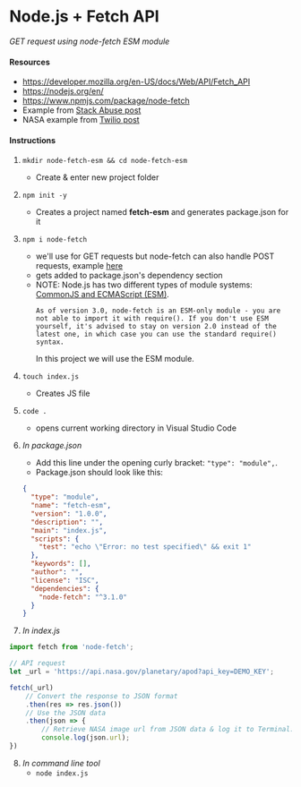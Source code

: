 # Node.js + Fetch API
*GET request using node-fetch ESM module*

#### Resources
* https://developer.mozilla.org/en-US/docs/Web/API/Fetch_API
* https://nodejs.org/en/
* https://www.npmjs.com/package/node-fetch
* Example from [Stack Abuse post](https://stackabuse.com/making-http-requests-in-node-js-with-node-fetch/) 
* NASA example from [Twilio post](https://www.twilio.com/blog/2017/08/http-requests-in-node-js.html)

#### Instructions

1. `mkdir node-fetch-esm && cd node-fetch-esm`
    * Create & enter new project folder
2. `npm init -y`
    * Creates a project named **fetch-esm** and generates package.json for it
3. `npm i node-fetch`
    * we'll use for GET requests but node-fetch can also handle POST requests, example [here](https://stackabuse.com/making-http-requests-in-node-js-with-node-fetch/)
    * gets added to package.json's dependency section
    * NOTE: Node.js has two different types of module systems: [CommonJS and ECMAScript (ESM)](https://nodejs.org/api/esm.html#esm_differences_between_es_modules_and_commonjs).
      ```
      As of version 3.0, node-fetch is an ESM-only module - you are not able to import it with require(). If you don't use ESM yourself, it's advised to stay on version 2.0 instead of the latest one, in which case you can use the standard require() syntax.
      ```
      In this project we will use the ESM module.
4. `touch index.js`
    * Creates JS file
5. `code .`
    * opens current working directory in Visual Studio Code
6. *In package.json*
    * Add this line under the opening curly bracket: `"type": "module",`. 
    * Package.json should look like this:

    ```json
    {
      "type": "module",
      "name": "fetch-esm",
      "version": "1.0.0",
      "description": "",
      "main": "index.js",
      "scripts": {
        "test": "echo \"Error: no test specified\" && exit 1"
      },
      "keywords": [],
      "author": "",
      "license": "ISC",
      "dependencies": {
        "node-fetch": "^3.1.0"
      }
    }
    ```
7. *In index.js*

  ```javascript
  import fetch from 'node-fetch';

  // API request 
  let _url = 'https://api.nasa.gov/planetary/apod?api_key=DEMO_KEY';

  fetch(_url)
      // Convert the response to JSON format
      .then(res => res.json())
      // Use the JSON data
      .then(json => {
          // Retrieve NASA image url from JSON data & log it to Terminal:
          console.log(json.url);
  })
  ```
8. *In command line tool*
    * `node index.js`
